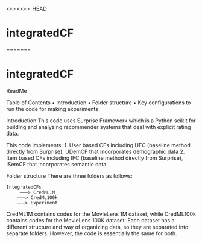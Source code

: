 <<<<<<< HEAD
# integratedCF
=======
# integratedCF


ReadMe

Table of Contents
    •    Introduction
    •    Folder structure
    •    Key configurations to run the code for making experiments


Introduction
This code uses Surprise Framework which is a Python scikit for building and analyzing recommender systems that deal with explicit rating data.

This code implements:
    1.    User based CFs including UFC (baseline method directly from Surprise), UDemCF that incorporates demographic data
    2.    Item based CFs including IFC (baseline method directly from Surprise), ISemCF that incorporates semantic data

Folder structure
There are three folders as follows:

    IntegratedCFs
         ———> CredML1M
        ———> CredML100k
        ———> Experiment

CredML1M contains codes for the MovieLens 1M dataset, while CredML100k contains codes for the MovieLens 100K dataset. Each dataset has a different structure and way of organizing data, so they are separated into separate folders. However, the code is essentially the same for both.
